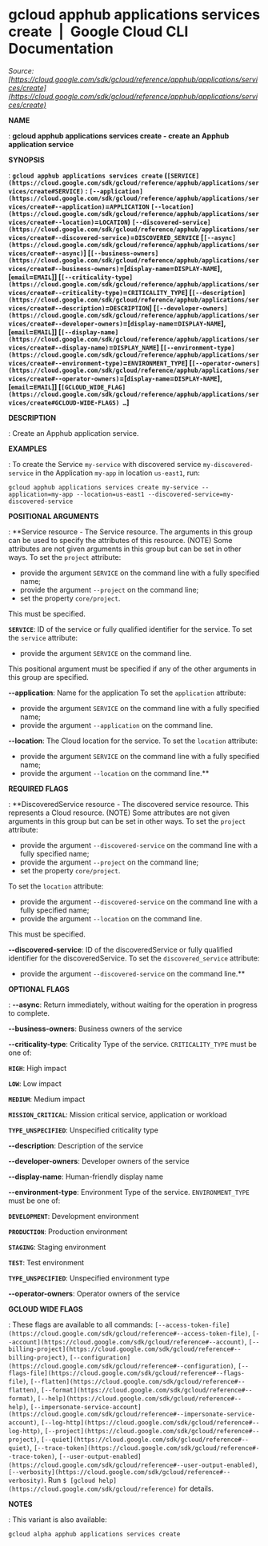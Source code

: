# gcloud apphub applications services create  |  Google Cloud CLI Documentation

*Source: [https://cloud.google.com/sdk/gcloud/reference/apphub/applications/services/create](https://cloud.google.com/sdk/gcloud/reference/apphub/applications/services/create)*

**NAME**

: **gcloud apphub applications services create - create an Apphub application service**

**SYNOPSIS**

: **`gcloud apphub applications services create` (`[SERVICE](https://cloud.google.com/sdk/gcloud/reference/apphub/applications/services/create#SERVICE)` : `[--application](https://cloud.google.com/sdk/gcloud/reference/apphub/applications/services/create#--application)`=`APPLICATION` `[--location](https://cloud.google.com/sdk/gcloud/reference/apphub/applications/services/create#--location)`=`LOCATION`) `[--discovered-service](https://cloud.google.com/sdk/gcloud/reference/apphub/applications/services/create#--discovered-service)`=`DISCOVERED_SERVICE` [`[--async](https://cloud.google.com/sdk/gcloud/reference/apphub/applications/services/create#--async)`] [`[--business-owners](https://cloud.google.com/sdk/gcloud/reference/apphub/applications/services/create#--business-owners)`=[`display-name`=`DISPLAY-NAME`],[`email`=`EMAIL`]] [`[--criticality-type](https://cloud.google.com/sdk/gcloud/reference/apphub/applications/services/create#--criticality-type)`=`CRITICALITY_TYPE`] [`[--description](https://cloud.google.com/sdk/gcloud/reference/apphub/applications/services/create#--description)`=`DESCRIPTION`] [`[--developer-owners](https://cloud.google.com/sdk/gcloud/reference/apphub/applications/services/create#--developer-owners)`=[`display-name`=`DISPLAY-NAME`],[`email`=`EMAIL`]] [`[--display-name](https://cloud.google.com/sdk/gcloud/reference/apphub/applications/services/create#--display-name)`=`DISPLAY_NAME`] [`[--environment-type](https://cloud.google.com/sdk/gcloud/reference/apphub/applications/services/create#--environment-type)`=`ENVIRONMENT_TYPE`] [`[--operator-owners](https://cloud.google.com/sdk/gcloud/reference/apphub/applications/services/create#--operator-owners)`=[`display-name`=`DISPLAY-NAME`],[`email`=`EMAIL`]] [`[GCLOUD_WIDE_FLAG](https://cloud.google.com/sdk/gcloud/reference/apphub/applications/services/create#GCLOUD-WIDE-FLAGS) …`]**

**DESCRIPTION**

: Create an Apphub application service.

**EXAMPLES**

: To create the Service `my-service` with discovered service
`my-discovered-service` in the Application `my-app` in
location `us-east1`, run:

```
gcloud apphub applications services create my-service --application=my-app --location=us-east1 --discovered-service=my-discovered-service
```

**POSITIONAL ARGUMENTS**

: **Service resource - The Service resource. The arguments in this group can be used
to specify the attributes of this resource. (NOTE) Some attributes are not given
arguments in this group but can be set in other ways.
To set the `project` attribute:

- provide the argument `SERVICE` on the command line with a fully
specified name;
- provide the argument `--project` on the command line;
- set the property `core/project`.

This must be specified.

**`SERVICE`**:
ID of the service or fully qualified identifier for the service.
To set the `service` attribute:

- provide the argument `SERVICE` on the command line.

This positional argument must be specified if any of the other arguments in this
group are specified.

**--application**:
Name for the application
To set the `application` attribute:

- provide the argument `SERVICE` on the command line with a fully
specified name;
- provide the argument `--application` on the command line.

**--location**:
The Cloud location for the service.
To set the `location` attribute:

- provide the argument `SERVICE` on the command line with a fully
specified name;
- provide the argument `--location` on the command line.**

**REQUIRED FLAGS**

: **DiscoveredService resource - The discovered service resource. This represents a
Cloud resource. (NOTE) Some attributes are not given arguments in this group but
can be set in other ways.
To set the `project` attribute:

- provide the argument `--discovered-service` on the command line with
a fully specified name;
- provide the argument `--project` on the command line;
- set the property `core/project`.

To set the `location` attribute:

- provide the argument `--discovered-service` on the command line with
a fully specified name;
- provide the argument `--location` on the command line.

This must be specified.

**--discovered-service**:
ID of the discoveredService or fully qualified identifier for the
discoveredService.
To set the `discovered_service` attribute:

- provide the argument `--discovered-service` on the command line.**

**OPTIONAL FLAGS**

: **--async**:
Return immediately, without waiting for the operation in progress to complete.

**--business-owners**:
Business owners of the service

**--criticality-type**:
Criticality Type of the service. `CRITICALITY_TYPE` must
be one of:

**`HIGH`**:
High impact

**`LOW`**:
Low impact

**`MEDIUM`**:
Medium impact

**`MISSION_CRITICAL`**:
Mission critical service, application or workload

**`TYPE_UNSPECIFIED`**:
Unspecified criticality type

**--description**:
Description of the service

**--developer-owners**:
Developer owners of the service

**--display-name**:
Human-friendly display name

**--environment-type**:
Environment Type of the service. `ENVIRONMENT_TYPE` must
be one of:

**`DEVELOPMENT`**:
Development environment

**`PRODUCTION`**:
Production environment

**`STAGING`**:
Staging environment

**`TEST`**:
Test environment

**`TYPE_UNSPECIFIED`**:
Unspecified environment type

**--operator-owners**:
Operator owners of the service

**GCLOUD WIDE FLAGS**

: These flags are available to all commands: `[--access-token-file](https://cloud.google.com/sdk/gcloud/reference#--access-token-file)`,
`[--account](https://cloud.google.com/sdk/gcloud/reference#--account)`, `[--billing-project](https://cloud.google.com/sdk/gcloud/reference#--billing-project)`,
`[--configuration](https://cloud.google.com/sdk/gcloud/reference#--configuration)`,
`[--flags-file](https://cloud.google.com/sdk/gcloud/reference#--flags-file)`,
`[--flatten](https://cloud.google.com/sdk/gcloud/reference#--flatten)`, `[--format](https://cloud.google.com/sdk/gcloud/reference#--format)`, `[--help](https://cloud.google.com/sdk/gcloud/reference#--help)`, `[--impersonate-service-account](https://cloud.google.com/sdk/gcloud/reference#--impersonate-service-account)`,
`[--log-http](https://cloud.google.com/sdk/gcloud/reference#--log-http)`,
`[--project](https://cloud.google.com/sdk/gcloud/reference#--project)`, `[--quiet](https://cloud.google.com/sdk/gcloud/reference#--quiet)`, `[--trace-token](https://cloud.google.com/sdk/gcloud/reference#--trace-token)`, `[--user-output-enabled](https://cloud.google.com/sdk/gcloud/reference#--user-output-enabled)`,
`[--verbosity](https://cloud.google.com/sdk/gcloud/reference#--verbosity)`.
Run `$ [gcloud help](https://cloud.google.com/sdk/gcloud/reference)` for details.

**NOTES**

: This variant is also available:

```
gcloud alpha apphub applications services create
```